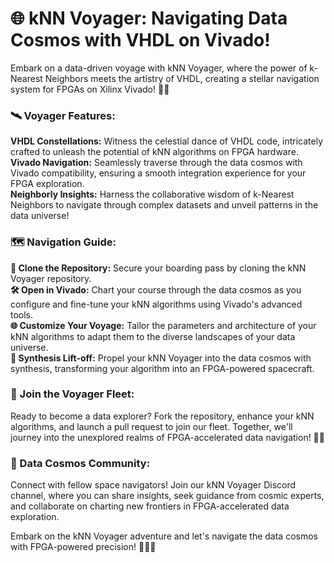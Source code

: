 # 🌐 kNN Voyager: Navigating Data Cosmos with VHDL on Vivado!

Embark on a data-driven voyage with kNN Voyager, where the power of k-Nearest Neighbors meets the artistry of VHDL, creating a stellar navigation system for FPGAs on Xilinx Vivado! 🚀🌌

### 🛰️ Voyager Features:

**VHDL Constellations:** Witness the celestial dance of VHDL code, intricately crafted to unleash the potential of kNN algorithms on FPGA hardware.  
**Vivado Navigation:** Seamlessly traverse through the data cosmos with Vivado compatibility, ensuring a smooth integration experience for your FPGA exploration.  
**Neighborly Insights:** Harness the collaborative wisdom of k-Nearest Neighbors to navigate through complex datasets and unveil patterns in the data universe!

### 🗺️ Navigation Guide:

**🌌 Clone the Repository:** Secure your boarding pass by cloning the kNN Voyager repository.  
**🛠️ Open in Vivado:** Chart your course through the data cosmos as you configure and fine-tune your kNN algorithms using Vivado's advanced tools.  
**🌐 Customize Your Voyage:** Tailor the parameters and architecture of your kNN algorithms to adapt them to the diverse landscapes of your data universe.  
**🚀 Synthesis Lift-off:** Propel your kNN Voyager into the data cosmos with synthesis, transforming your algorithm into an FPGA-powered spacecraft.  
###  🌠 Join the Voyager Fleet:
Ready to become a data explorer? Fork the repository, enhance your kNN algorithms, and launch a pull request to join our fleet. Together, we'll journey into the unexplored realms of FPGA-accelerated data navigation! 🚀🌠  

###  🌌 Data Cosmos Community:
Connect with fellow space navigators! Join our kNN Voyager Discord channel, where you can share insights, seek guidance from cosmic experts, and collaborate on charting new frontiers in FPGA-accelerated data exploration.  

Embark on the kNN Voyager adventure and let's navigate the data cosmos with FPGA-powered precision! 🌌🚀🌐
